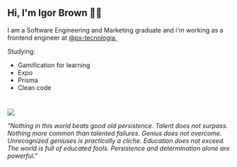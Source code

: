 


## Hi, I'm Igor Brown 👨‍💻

I am a Software Engineering and Marketing graduate and i'm working as a frontend engineer at  [@px-tecnologia.](https://github.com/px-tecnologia)

Studying:

-   Gamification for learning
-   Expo
-   Prisma
-   Clean code


# 
<p align="left">
  <a href="https://skillicons.dev">
    <img src="https://skillicons.dev/icons?i=typescript,react,next,electron,styledcomponents,nodejs,express,prisma,postgres,mongo" />
  </a>
</p>

_"Nothing in this world beats good old persistence. Talent does not surpass. Nothing more common than talented failures. Genius does not overcome. Unrecognized geniuses is practically a cliche. Education does not exceed. The world is full of educated fools. Persistence and determination alone are powerful."_


